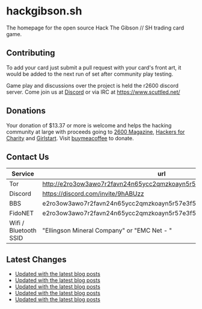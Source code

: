 # hackgibson.sh
The homepage for the open source Hack The Gibson // SH trading card game.


## Contributing

To add your card just submit a pull request with your card's front art, it would be added to the next run of set after community play testing.

Game play and discussions over the project is held the r2600 discord server. Come join us at [Discord](https://discord.com/invite/9hABUzz) or via IRC at https://www.scuttled.net/


## Donations

Your donation of $13.37 or more is welcome and helps the hacking community at large with proceeds going to [2600 Magazine](https://2600.com/), [Hackers for Charity](https://hackersforcharity.org) and [Girlstart](https://girlstart.org).  Visit [buymeacoffee](https://www.buymeacoffee.com/hackgibson.sh) to donate.


## Contact Us

Service | url
-|-
Tor | http://e2ro3ow3awo7r2favn24n65ycc2qmzkoayn5r57e3f56nvjwdcgg32ad.onion
Discord | https://discord.com/invite/9hABUzz
BBS | e2ro3ow3awo7r2favn24n65ycc2qmzkoayn5r57e3f56nvjwdcgg32ad.onion:23
FidoNET | e2ro3ow3awo7r2favn24n65ycc2qmzkoayn5r57e3f56nvjwdcgg32ad.onion:24554
Wifi / Bluetooth SSID | "Ellingson Mineral Company" or "EMC Net - <fidonet address>"

## Latest Changes
<!-- BLOG-POST-LIST:START -->
- [Updated with the latest blog posts](https://github.com/DFW2600/hackgibson.sh/commit/c07a789f7c45c353b7ff0ba227da712faca93a30)
- [Updated with the latest blog posts](https://github.com/DFW2600/hackgibson.sh/commit/0d6b3d545c5d7e1d8ce814642c7bf91ce44e2bb0)
- [Updated with the latest blog posts](https://github.com/DFW2600/hackgibson.sh/commit/5f6c479a76194f175d2cfa4a25a5d437f91fc58d)
- [Updated with the latest blog posts](https://github.com/DFW2600/hackgibson.sh/commit/dfd6d04a586ceb269cd34d7225623428a534c328)
- [Updated with the latest blog posts](https://github.com/DFW2600/hackgibson.sh/commit/555cc690eff6e98de89f42cf2f95e77f0ab36283)
<!-- BLOG-POST-LIST:END -->

